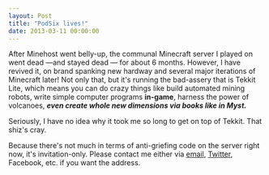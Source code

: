 ```yaml
---
layout: Post
title: "PodSix lives!"
date: 2013-03-11 00:00:00
---
```


After Minehost went belly-up, the communal Minecraft server I played on went dead —and stayed dead — for about 6 months. However, I have revived it, on brand spanking new hardway and several major iterations of Minecraft later! Not only that, but it's running the bad-assery that is Tekkit Lite, which means you can do crazy things like build automated mining robots, write simple computer programs **in-game**, harness the power of volcanoes, ***even create whole new dimensions via books like in Myst.***

Seriously, I have no idea why it took me so long to get on top of Tekkit. That shiz's cray. 

Because there's not much in terms of anti-griefing code on the server right now, it's invitation-only. Please contact me either via [email](http://aendrew.com/contact), [Twitter](http://twitter.com/aendrew), Facebook, etc. if you want the address.